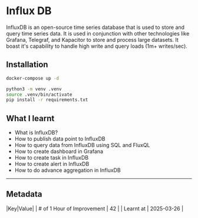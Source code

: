 # Influx DB

InfluxDB is an open-source time series database that is used to store and query time series data. It is used in conjunction with other technologies like Grafana, Telegraf, and Kapacitor to store and process large datasets. It boast it's capability to handle high write and query loads (1m+ writes/sec).

## Installation

```bash
docker-compose up -d

python3 -m venv .venv
source .venv/bin/activate
pip install -r requirements.txt
```

## What I learnt

- What is InfluxDB?
- How to publish data point to InfluxDB
- How to query data from InfluxDB using SQL and FluxQL
- How to create dashboard in Grafana
- How to create task in InfluxDB
- How to create alert in InfluxDB
- How to do advance aggregation in InfluxDB
---

## Metadata

|Key|Value|
| # of 1 Hour of Improvement | 42 |
| Learnt at | 2025-03-26 |